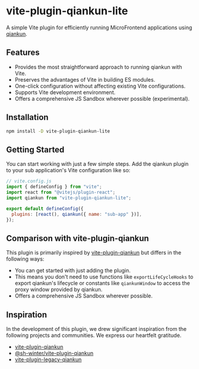 # vite-plugin-qiankun-lite

A simple Vite plugin for efficiently running MicroFrontend applications using [qiankun](https://github.com/umijs/qiankun).

## Features

- Provides the most straightforward approach to running qiankun with Vite.
- Preserves the advantages of Vite in building ES modules.
- One-click configuration without affecting existing Vite configurations.
- Supports Vite development environment.
- Offers a comprehensive JS Sandbox wherever possible (experimental).

## Installation

```bash
npm install -D vite-plugin-qiankun-lite
```

## Getting Started

You can start working with just a few simple steps. Add the qiankun plugin to your sub application's Vite configuration like so:

```javascript
// vite.config.js
import { defineConfig } from "vite";
import react from "@vitejs/plugin-react";
import qiankun from "vite-plugin-qiankun-lite";

export default defineConfig({
  plugins: [react(), qiankun({ name: "sub-app" })],
});
```

## Comparison with vite-plugin-qiankun

This plugin is primarily inspired by [vite-plugin-qiankun](https://github.com/tengmaoqing/vite-plugin-qiankun) but differs in the following ways:

- You can get started with just adding the plugin.
- This means you don't need to use functions like `exportLifeCycleHooks` to export qiankun's lifecycle or constants like `qiankunWindow` to access the proxy window provided by qiankun.
- Offers a comprehensive JS Sandbox wherever possible.

## Inspiration

In the development of this plugin, we drew significant inspiration from the following projects and communities. We express our heartfelt gratitude.

- [vite-plugin-qiankun](https://github.com/tengmaoqing/vite-plugin-qiankun)
- [@sh-winter/vite-plugin-qiankun](https://github.com/sh-winter/vite-plugin-qiankun)
- [vite-plugin-legacy-qiankun](https://github.com/lishaobos/vite-plugin-legacy-qiankun)
